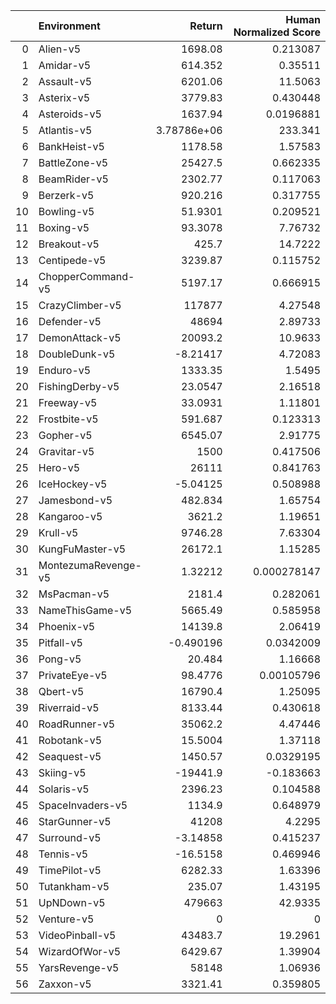 |    | Environment         |           Return |   Human Normalized Score |
|---:|:--------------------|-----------------:|-------------------------:|
|  0 | Alien-v5            |   1698.08        |              0.213087    |
|  1 | Amidar-v5           |    614.352       |              0.35511     |
|  2 | Assault-v5          |   6201.06        |             11.5063      |
|  3 | Asterix-v5          |   3779.83        |              0.430448    |
|  4 | Asteroids-v5        |   1637.94        |              0.0196881   |
|  5 | Atlantis-v5         |      3.78786e+06 |            233.341       |
|  6 | BankHeist-v5        |   1178.58        |              1.57583     |
|  7 | BattleZone-v5       |  25427.5         |              0.662335    |
|  8 | BeamRider-v5        |   2302.77        |              0.117063    |
|  9 | Berzerk-v5          |    920.216       |              0.317755    |
| 10 | Bowling-v5          |     51.9301      |              0.209521    |
| 11 | Boxing-v5           |     93.3078      |              7.76732     |
| 12 | Breakout-v5         |    425.7         |             14.7222      |
| 13 | Centipede-v5        |   3239.87        |              0.115752    |
| 14 | ChopperCommand-v5   |   5197.17        |              0.666915    |
| 15 | CrazyClimber-v5     | 117877           |              4.27548     |
| 16 | Defender-v5         |  48694           |              2.89733     |
| 17 | DemonAttack-v5      |  20093.2         |             10.9633      |
| 18 | DoubleDunk-v5       |     -8.21417     |              4.72083     |
| 19 | Enduro-v5           |   1333.35        |              1.5495      |
| 20 | FishingDerby-v5     |     23.0547      |              2.16518     |
| 21 | Freeway-v5          |     33.0931      |              1.11801     |
| 22 | Frostbite-v5        |    591.687       |              0.123313    |
| 23 | Gopher-v5           |   6545.07        |              2.91775     |
| 24 | Gravitar-v5         |   1500           |              0.417506    |
| 25 | Hero-v5             |  26111           |              0.841763    |
| 26 | IceHockey-v5        |     -5.04125     |              0.508988    |
| 27 | Jamesbond-v5        |    482.834       |              1.65754     |
| 28 | Kangaroo-v5         |   3621.2         |              1.19651     |
| 29 | Krull-v5            |   9746.28        |              7.63304     |
| 30 | KungFuMaster-v5     |  26172.1         |              1.15285     |
| 31 | MontezumaRevenge-v5 |      1.32212     |              0.000278147 |
| 32 | MsPacman-v5         |   2181.4         |              0.282061    |
| 33 | NameThisGame-v5     |   5665.49        |              0.585958    |
| 34 | Phoenix-v5          |  14139.8         |              2.06419     |
| 35 | Pitfall-v5          |     -0.490196    |              0.0342009   |
| 36 | Pong-v5             |     20.484       |              1.16668     |
| 37 | PrivateEye-v5       |     98.4776      |              0.00105796  |
| 38 | Qbert-v5            |  16790.4         |              1.25095     |
| 39 | Riverraid-v5        |   8133.44        |              0.430618    |
| 40 | RoadRunner-v5       |  35062.2         |              4.47446     |
| 41 | Robotank-v5         |     15.5004      |              1.37118     |
| 42 | Seaquest-v5         |   1450.57        |              0.0329195   |
| 43 | Skiing-v5           | -19441.9         |             -0.183663    |
| 44 | Solaris-v5          |   2396.23        |              0.104588    |
| 45 | SpaceInvaders-v5    |   1134.9         |              0.648979    |
| 46 | StarGunner-v5       |  41208           |              4.2295      |
| 47 | Surround-v5         |     -3.14858     |              0.415237    |
| 48 | Tennis-v5           |    -16.5158      |              0.469946    |
| 49 | TimePilot-v5        |   6282.33        |              1.63396     |
| 50 | Tutankham-v5        |    235.07        |              1.43195     |
| 51 | UpNDown-v5          | 479663           |             42.9335      |
| 52 | Venture-v5          |      0           |              0           |
| 53 | VideoPinball-v5     |  43483.7         |             19.2961      |
| 54 | WizardOfWor-v5      |   6429.67        |              1.39904     |
| 55 | YarsRevenge-v5      |  58148           |              1.06936     |
| 56 | Zaxxon-v5           |   3321.41        |              0.359805    |